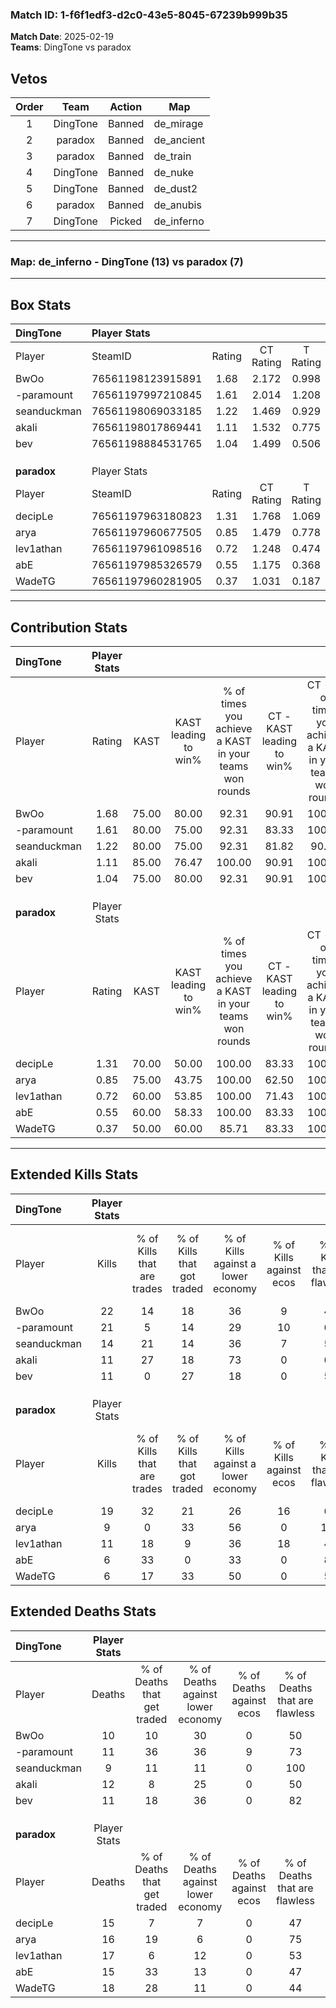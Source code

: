 ### Match ID: 1-f6f1edf3-d2c0-43e5-8045-67239b999b35  
**Match Date**: 2025-02-19  
**Teams**: DingTone vs paradox  

## Vetos  

| Order | Team | Action | Map |
| :---: | :--: | :----: | --- |
| 1 | DingTone | Banned | de_mirage |
| 2 | paradox | Banned | de_ancient |
| 3 | paradox | Banned | de_train |
| 4 | DingTone | Banned | de_nuke |
| 5 | DingTone | Banned | de_dust2 |
| 6 | paradox | Banned | de_anubis |
| 7 | DingTone | Picked | de_inferno |

---  

### **Map**: de_inferno - DingTone (13) vs paradox (7)  
---  

## Box Stats  

| **DingTone** | Player Stats      |        |           |          |       |       |       |         |        |      |     |
| :- | :- | :-: | :-: | :-: | :-: | :-: | :-: | :-: | :-: | :-: | :-: |
| Player       | SteamID           | Rating | CT Rating | T Rating | KAST  |  ADR  | Kills | Assists | Deaths | K/D  | HS% |
| BwOo         | 76561198123915891 |  1.68  |   2.172   |  0.998   | 75.00 | 111.8 |  22   |    5    |   10   | 2.20 | 36  |
| -paramount   | 76561197997210845 |  1.61  |   2.014   |  1.208   | 80.00 | 103.6 |  21   |    4    |   11   | 1.91 | 52  |
| seanduckman  | 76561198069033185 |  1.22  |   1.469   |  0.929   | 80.00 | 62.1  |  14   |    3    |   9    | 1.56 | 21  |
| akali        | 76561198017869441 |  1.11  |   1.532   |  0.775   | 85.00 | 71.0  |  11   |    9    |   12   | 0.92 | 45  |
| bev          | 76561198884531765 |  1.04  |   1.499   |  0.506   | 75.00 | 69.7  |  11   |    5    |   11   | 1.00 | 54  |
|              |                   |        |           |          |       |       |       |         |        |      |     |
|              |                   |        |           |          |       |       |       |         |        |      |     |
|              |                   |        |           |          |       |       |       |         |        |      |     |
| **paradox**  | Player Stats      |        |           |          |       |       |       |         |        |      |     |
| Player       | SteamID           | Rating | CT Rating | T Rating | KAST  |  ADR  | Kills | Assists | Deaths | K/D  | HS% |
| decipLe      | 76561197963180823 |  1.31  |   1.768   |  1.069   | 70.00 | 92.9  |  19   |    4    |   15   | 1.27 | 57  |
| arya         | 76561197960677505 |  0.85  |   1.479   |  0.778   | 75.00 | 76.8  |   9   |    7    |   16   | 0.56 | 44  |
| lev1athan    | 76561197961098516 |  0.72  |   1.248   |  0.474   | 60.00 | 55.9  |  11   |    4    |   17   | 0.65 | 63  |
| abE          | 76561197985326579 |  0.55  |   1.175   |  0.368   | 60.00 | 51.9  |   6   |    6    |   15   | 0.40 | 50  |
| WadeTG       | 76561197960281905 |  0.37  |   1.031   |  0.187   | 50.00 | 46.0  |   6   |    3    |   18   | 0.33 | 33  |
---  

## Contribution Stats  

| **DingTone** | Player Stats |       |                      |                                                        |                           |                                                             |                          |                                                            |
| :- | :-: | :-: | :-: | :-: | :-: | :-: | :-: | :-: |
| Player       |    Rating    | KAST  | KAST leading to win% | % of times you achieve a KAST in your teams won rounds | CT - KAST leading to win% | CT - % of times you achieve a KAST in your teams won rounds | T - KAST leading to win% | T - % of times you achieve a KAST in your teams won rounds |
| BwOo         |     1.68     | 75.00 |        80.00         |                         92.31                          |           90.91           |                           100.00                            |          50.00           |                           66.67                            |
| -paramount   |     1.61     | 80.00 |        75.00         |                         92.31                          |           83.33           |                           100.00                            |          50.00           |                           66.67                            |
| seanduckman  |     1.22     | 80.00 |        75.00         |                         92.31                          |           81.82           |                            90.00                            |          60.00           |                           100.00                           |
| akali        |     1.11     | 85.00 |        76.47         |                         100.00                         |           90.91           |                           100.00                            |          50.00           |                           100.00                           |
| bev          |     1.04     | 75.00 |        80.00         |                         92.31                          |           90.91           |                           100.00                            |          50.00           |                           66.67                            |
|              |              |       |                      |                                                        |                           |                                                             |                          |                                                            |
|              |              |       |                      |                                                        |                           |                                                             |                          |                                                            |
|              |              |       |                      |                                                        |                           |                                                             |                          |                                                            |
| **paradox**  | Player Stats |       |                      |                                                        |                           |                                                             |                          |                                                            |
| Player       |    Rating    | KAST  | KAST leading to win% | % of times you achieve a KAST in your teams won rounds | CT - KAST leading to win% | CT - % of times you achieve a KAST in your teams won rounds | T - KAST leading to win% | T - % of times you achieve a KAST in your teams won rounds |
| decipLe      |     1.31     | 70.00 |        50.00         |                         100.00                         |           83.33           |                           100.00                            |          25.00           |                           100.00                           |
| arya         |     0.85     | 75.00 |        43.75         |                         100.00                         |           62.50           |                           100.00                            |          25.00           |                           100.00                           |
| lev1athan    |     0.72     | 60.00 |        53.85         |                         100.00                         |           71.43           |                           100.00                            |          33.33           |                           100.00                           |
| abE          |     0.55     | 60.00 |        58.33         |                         100.00                         |           83.33           |                           100.00                            |          33.33           |                           100.00                           |
| WadeTG       |     0.37     | 50.00 |        60.00         |                         85.71                          |           83.33           |                           100.00                            |          25.00           |                           50.00                            |
---  

## Extended Kills Stats  

| **DingTone** | Player Stats |                            |                            |                                    |                         |                              |                                 |                                       |                    |           |
| :- | :-: | :-: | :-: | :-: | :-: | :-: | :-: | :-: | :-: | :-: |
| Player       |    Kills     | % of Kills that are trades | % of Kills that got traded | % of Kills against a lower economy | % of Kills against ecos | % of Kills that are flawless | % of Kills that are close duels | % of Kills that are assisted by flash | Pistol Round Kills | AWP Kills |
| BwOo         |      22      |             14             |             18             |                 36                 |            9            |              41              |                5                |                   0                   |         0          |     2     |
| -paramount   |      21      |             5              |             14             |                 29                 |           10            |              62              |               10                |                   0                   |         8          |     0     |
| seanduckman  |      14      |             21             |             14             |                 36                 |            7            |              57              |                7                |                  14                   |         0          |     3     |
| akali        |      11      |             27             |             18             |                 73                 |            0            |              64              |               18                |                   0                   |         0          |     2     |
| bev          |      11      |             0              |             27             |                 18                 |            0            |              55              |               18                |                   0                   |         0          |     3     |
|              |              |                            |                            |                                    |                         |                              |                                 |                                       |                    |           |
|              |              |                            |                            |                                    |                         |                              |                                 |                                       |                    |           |
|              |              |                            |                            |                                    |                         |                              |                                 |                                       |                    |           |
| **paradox**  | Player Stats |                            |                            |                                    |                         |                              |                                 |                                       |                    |           |
| Player       |    Kills     | % of Kills that are trades | % of Kills that got traded | % of Kills against a lower economy | % of Kills against ecos | % of Kills that are flawless | % of Kills that are close duels | % of Kills that are assisted by flash | Pistol Round Kills | AWP Kills |
| decipLe      |      19      |             32             |             21             |                 26                 |           16            |              68              |                5                |                  11                   |         0          |     0     |
| arya         |      9       |             0              |             33             |                 56                 |            0            |             111              |               11                |                   0                   |         5          |     1     |
| lev1athan    |      11      |             18             |             9              |                 36                 |           18            |              45              |                9                |                   0                   |         0          |     1     |
| abE          |      6       |             33             |             0              |                 33                 |            0            |              83              |                0                |                   0                   |         0          |     1     |
| WadeTG       |      6       |             17             |             33             |                 50                 |            0            |              50              |                0                |                   0                   |         0          |     1     |
## Extended Deaths Stats  

| **DingTone** | Player Stats |                             |                                   |                          |                               |                            |                           |               |
| :- | :-: | :-: | :-: | :-: | :-: | :-: | :-: | :-: |
| Player       |    Deaths    | % of Deaths that get traded | % of Deaths against lower economy | % of Deaths against ecos | % of Deaths that are flawless | % of Deaths that are close | % of Deaths while blinded | Deaths to AWP |
| BwOo         |      10      |             10              |                30                 |            0             |              50               |             10             |             0             |       0       |
| -paramount   |      11      |             36              |                36                 |            9             |              73               |             9              |             9             |       1       |
| seanduckman  |      9       |             11              |                11                 |            0             |              100              |             0              |             0             |       2       |
| akali        |      12      |              8              |                25                 |            0             |              50               |             8              |             8             |       1       |
| bev          |      11      |             18              |                36                 |            0             |              82               |             0              |             0             |       1       |
|              |              |                             |                                   |                          |                               |                            |                           |               |
|              |              |                             |                                   |                          |                               |                            |                           |               |
|              |              |                             |                                   |                          |                               |                            |                           |               |
| **paradox**  | Player Stats |                             |                                   |                          |                               |                            |                           |               |
| Player       |    Deaths    | % of Deaths that get traded | % of Deaths against lower economy | % of Deaths against ecos | % of Deaths that are flawless | % of Deaths that are close | % of Deaths while blinded | Deaths to AWP |
| decipLe      |      15      |              7              |                 7                 |            0             |              47               |             13             |             0             |       2       |
| arya         |      16      |             19              |                 6                 |            0             |              75               |             6              |             0             |       1       |
| lev1athan    |      17      |              6              |                12                 |            0             |              53               |             0              |             6             |       2       |
| abE          |      15      |             33              |                13                 |            0             |              47               |             13             |             0             |       2       |
| WadeTG       |      18      |             28              |                11                 |            0             |              44               |             17             |             6             |       1       |
